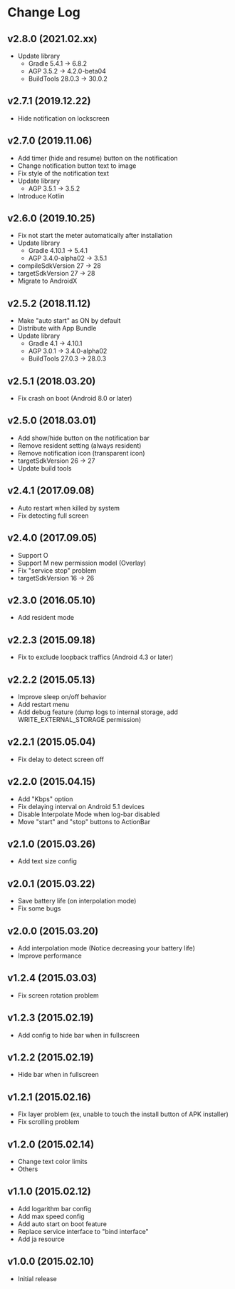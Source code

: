 Change Log
==========

v2.8.0 (2021.02.xx)
-------------------
- Update library
  - Gradle 5.4.1 -> 6.8.2
  - AGP 3.5.2 -> 4.2.0-beta04
  - BuildTools 28.0.3 -> 30.0.2

v2.7.1 (2019.12.22)
-------------------
- Hide notification on lockscreen

v2.7.0 (2019.11.06)
-------------------
- Add timer (hide and resume) button on the notification
- Change notification button text to image
- Fix style of the notification text
- Update library
  - AGP 3.5.1 -> 3.5.2
- Introduce Kotlin

v2.6.0 (2019.10.25)
-------------------
- Fix not start the meter automatically after installation
- Update library
  - Gradle 4.10.1 -> 5.4.1
  - AGP 3.4.0-alpha02 -> 3.5.1
- compileSdkVersion 27 -> 28
- targetSdkVersion 27 -> 28
- Migrate to AndroidX

v2.5.2 (2018.11.12)
-------------------
- Make "auto start" as ON by default
- Distribute with App Bundle
- Update library
  - Gradle 4.1 -> 4.10.1
  - AGP 3.0.1 -> 3.4.0-alpha02
  - BuildTools 27.0.3 -> 28.0.3

v2.5.1 (2018.03.20)
-------------------
- Fix crash on boot (Android 8.0 or later)

v2.5.0 (2018.03.01)
-------------------
- Add show/hide button on the notification bar
- Remove resident setting (always resident)
- Remove notification icon (transparent icon)
- targetSdkVersion 26 -> 27
- Update build tools

v2.4.1 (2017.09.08)
-------------------
- Auto restart when killed by system
- Fix detecting full screen

v2.4.0 (2017.09.05)
-------------------
- Support O
- Support M new permission model (Overlay)
- Fix "service stop" problem
- targetSdkVersion 16 -> 26

v2.3.0 (2016.05.10)
-------------------
- Add resident mode

v2.2.3 (2015.09.18)
-------------------
- Fix to exclude loopback traffics (Android 4.3 or later)

v2.2.2 (2015.05.13)
-------------------
- Improve sleep on/off behavior
- Add restart menu
- Add debug feature (dump logs to internal storage, add WRITE_EXTERNAL_STORAGE permission)

v2.2.1 (2015.05.04)
-------------------
- Fix delay to detect screen off

v2.2.0 (2015.04.15)
-------------------
- Add "Kbps" option
- Fix delaying interval on Android 5.1 devices
- Disable Interpolate Mode when log-bar disabled
- Move "start" and "stop" buttons to ActionBar

v2.1.0 (2015.03.26)
-------------------
- Add text size config

v2.0.1 (2015.03.22)
-------------------
- Save battery life (on interpolation mode)
- Fix some bugs

v2.0.0 (2015.03.20)
-------------------
- Add interpolation mode (Notice decreasing your battery life)
- Improve performance

v1.2.4 (2015.03.03)
-------------------
- Fix screen rotation problem

v1.2.3 (2015.02.19)
-------------------
- Add config to hide bar when in fullscreen

v1.2.2 (2015.02.19)
-------------------
- Hide bar when in fullscreen

v1.2.1 (2015.02.16)
-------------------
- Fix layer problem (ex, unable to touch the install button of APK installer)
- Fix scrolling problem

v1.2.0 (2015.02.14)
-------------------
- Change text color limits
- Others

v1.1.0 (2015.02.12)
-------------------
- Add logarithm bar config
- Add max speed config
- Add auto start on boot feature
- Replace service interface to "bind interface"
- Add ja resource

v1.0.0 (2015.02.10)
-------------------
- Initial release
